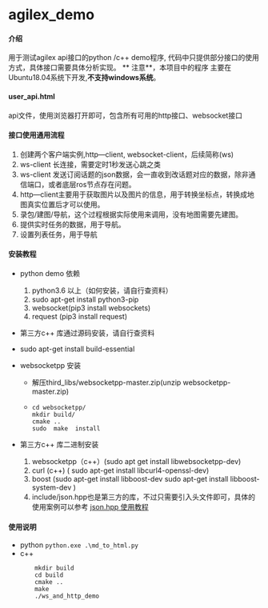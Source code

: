 # agilex_demo

#### 介绍

用于测试agilex api接口的python /c++ demo程序,
代码中只提供部分接口的使用方式，具体接口需要具体分析实现。
** 注意**，本项目中的程序 主要在Ubuntu18.04系统下开发,**不支持windows系统**。

#### user_api.html
 api文件，使用浏览器打开即可，包含所有可用的http接口、websocket接口

#### 接口使用通用流程
1. 创建两个客户端实例,http—client, websocket-client，后续简称(ws)
2. ws-client 长连接，需要定时1秒发送心跳之类
3. ws-client 发送订阅话题的json数据，会一直收到改话题对应的数据，除非通信端口，或者底层ros节点存在问题。
4. http—client主要用于获取图片以及图片的信息，用于转换坐标点，转换成地图真实位置后才可以使用。
5. 录包/建图/导航，这个过程根据实际使用来调用，没有地图需要先建图。
6. 提供实时任务的数据，用于导航。
7. 设置列表任务，用于导航

#### 安装教程
 - python demo 依赖
   1.  python3.6 以上（如何安装，请自行查资料）
   2. sudo apt-get install python3-pip
   2.  websocket(pip3 install websockets)
   3.  request (pip3 install request)

 - 第三方c++ 库通过源码安装，请自行查资料
  - sudo apt-get install build-essential
  - websocketpp 安装
    - 解压third_libs/websocketpp-master.zip(unzip websocketpp-master.zip)
    - ```
      cd websocketpp/
      mkdir build/
      cmake ..
      sudo  make  install
      ``` 

 - 第三方c++ 库二进制安装
   1.  websocketpp（c++）(sudo apt get install  libwebsocketpp-dev)
   2.  curl (c++) ( sudo apt-get install  libcurl4-openssl-dev)
   3.  boost (sudo apt-get install libboost-dev sudo apt-get install libboost-system-dev )
   4.  include/json.hpp也是第三方的库，不过只需要引入头文件即可，具体的使用案例可以参考
   [json.hpp 使用教程](https://blog.csdn.net/alwaysrun/article/details/122789088?utm_medium=distribute.pc_relevant.none-task-blog-2~default~baidujs_baidulandingword~default-1-122789088-blog-128267701.235^v32^pc_relevant_default_base3&spm=1001.2101.3001.4242.2&utm_relevant_index=4)

#### 使用说明
 - python
    `python.exe .\md_to_html.py`
 - c++
    ```
        mkdir build
        cd build 
        cmake ..
        make 
        ./ws_and_http_demo
    ```




